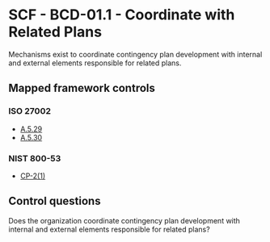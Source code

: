 # SCF - BCD-01.1 - Coordinate with Related Plans
Mechanisms exist to coordinate contingency plan development with internal and external elements responsible for related plans. 
## Mapped framework controls
### ISO 27002
- [A.5.29](../iso27002/a-5.md#a529)
- [A.5.30](../iso27002/a-5.md#a530)
  
### NIST 800-53
- [CP-2(1)](../nist80053/cp-2-1.md)
  
## Control questions
Does the organization coordinate contingency plan development with internal and external elements responsible for related plans? 
  
